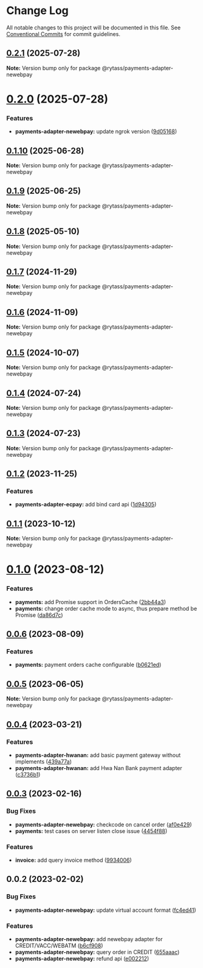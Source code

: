 # Change Log

All notable changes to this project will be documented in this file.
See [Conventional Commits](https://conventionalcommits.org) for commit guidelines.

## [0.2.1](https://github.com/Rytass/Utils/compare/@rytass/payments-adapter-newebpay@0.2.0...@rytass/payments-adapter-newebpay@0.2.1) (2025-07-28)

**Note:** Version bump only for package @rytass/payments-adapter-newebpay

# [0.2.0](https://github.com/Rytass/Utils/compare/@rytass/payments-adapter-newebpay@0.1.10...@rytass/payments-adapter-newebpay@0.2.0) (2025-07-28)

### Features

- **payments-adapter-newebpay:** update ngrok version ([9d05168](https://github.com/Rytass/Utils/commit/9d05168f831b7e9d1bc01d35ca1beebd6ff1a99c))

## [0.1.10](https://github.com/Rytass/Utils/compare/@rytass/payments-adapter-newebpay@0.1.9...@rytass/payments-adapter-newebpay@0.1.10) (2025-06-28)

**Note:** Version bump only for package @rytass/payments-adapter-newebpay

## [0.1.9](https://github.com/Rytass/Utils/compare/@rytass/payments-adapter-newebpay@0.1.8...@rytass/payments-adapter-newebpay@0.1.9) (2025-06-25)

**Note:** Version bump only for package @rytass/payments-adapter-newebpay

## [0.1.8](https://github.com/Rytass/Utils/compare/@rytass/payments-adapter-newebpay@0.1.7...@rytass/payments-adapter-newebpay@0.1.8) (2025-05-10)

**Note:** Version bump only for package @rytass/payments-adapter-newebpay

## [0.1.7](https://github.com/Rytass/Utils/compare/@rytass/payments-adapter-newebpay@0.1.6...@rytass/payments-adapter-newebpay@0.1.7) (2024-11-29)

**Note:** Version bump only for package @rytass/payments-adapter-newebpay

## [0.1.6](https://github.com/Rytass/Utils/compare/@rytass/payments-adapter-newebpay@0.1.5...@rytass/payments-adapter-newebpay@0.1.6) (2024-11-09)

**Note:** Version bump only for package @rytass/payments-adapter-newebpay

## [0.1.5](https://github.com/Rytass/Utils/compare/@rytass/payments-adapter-newebpay@0.1.4...@rytass/payments-adapter-newebpay@0.1.5) (2024-10-07)

**Note:** Version bump only for package @rytass/payments-adapter-newebpay

## [0.1.4](https://github.com/Rytass/Utils/compare/@rytass/payments-adapter-newebpay@0.1.3...@rytass/payments-adapter-newebpay@0.1.4) (2024-07-24)

**Note:** Version bump only for package @rytass/payments-adapter-newebpay

## [0.1.3](https://github.com/Rytass/Utils/compare/@rytass/payments-adapter-newebpay@0.1.2...@rytass/payments-adapter-newebpay@0.1.3) (2024-07-23)

**Note:** Version bump only for package @rytass/payments-adapter-newebpay

## [0.1.2](https://github.com/Rytass/Utils/compare/@rytass/payments-adapter-newebpay@0.1.1...@rytass/payments-adapter-newebpay@0.1.2) (2023-11-25)

### Features

- **payments-adapter-ecpay:** add bind card api ([1d94305](https://github.com/Rytass/Utils/commit/1d943059ea5a92167b0c46a91a871506749d5404))

## [0.1.1](https://github.com/Rytass/Utils/compare/@rytass/payments-adapter-newebpay@0.1.0...@rytass/payments-adapter-newebpay@0.1.1) (2023-10-12)

**Note:** Version bump only for package @rytass/payments-adapter-newebpay

# [0.1.0](https://github.com/Rytass/Utils/compare/@rytass/payments-adapter-newebpay@0.0.6...@rytass/payments-adapter-newebpay@0.1.0) (2023-08-12)

### Features

- **payments:** add Promise<Value> support in OrdersCache ([2bb44a3](https://github.com/Rytass/Utils/commit/2bb44a383bbada1c7cb4b2bb9441f1a16035110f))
- **payments:** change order cache mode to async, thus prepare method be Promise ([da86d7c](https://github.com/Rytass/Utils/commit/da86d7cf414e11945144c9f104ad59660840c3f5))

## [0.0.6](https://github.com/Rytass/Utils/compare/@rytass/payments-adapter-newebpay@0.0.5...@rytass/payments-adapter-newebpay@0.0.6) (2023-08-09)

### Features

- **payments:** payment orders cache configurable ([b0621ed](https://github.com/Rytass/Utils/commit/b0621ed4c98ea1f54360c9b51b5599381a100e33))

## [0.0.5](https://github.com/Rytass/Utils/compare/@rytass/payments-adapter-newebpay@0.0.4...@rytass/payments-adapter-newebpay@0.0.5) (2023-06-05)

**Note:** Version bump only for package @rytass/payments-adapter-newebpay

## [0.0.4](https://github.com/Rytass/Utils/compare/@rytass/payments-adapter-newebpay@0.0.3...@rytass/payments-adapter-newebpay@0.0.4) (2023-03-21)

### Features

- **payments-adapter-hwanan:** add basic payment gateway without implements ([439a77a](https://github.com/Rytass/Utils/commit/439a77a2c639ff31f71918b59c3a1f05c8f4e058))
- **payments-adapter-hwanan:** add Hwa Nan Bank payment adapter ([c3736b1](https://github.com/Rytass/Utils/commit/c3736b12655854f3313833f0b6e7a66c6f588ab2))

## [0.0.3](https://github.com/Rytass/Utils/compare/@rytass/payments-adapter-newebpay@0.0.2...@rytass/payments-adapter-newebpay@0.0.3) (2023-02-16)

### Bug Fixes

- **payments-adapter-newebpay:** checkcode on cancel order ([af0e429](https://github.com/Rytass/Utils/commit/af0e4292a42045c709882692c156f57f096c87aa))
- **payments:** test cases on server listen close issue ([4454f88](https://github.com/Rytass/Utils/commit/4454f882244d078b91d207b0a2aa73bd5d61730b))

### Features

- **invoice:** add query invoice method ([9934006](https://github.com/Rytass/Utils/commit/9934006c0e8b5c35b216f652e990e3a79b1ef118))

## 0.0.2 (2023-02-02)

### Bug Fixes

- **payments-adapter-newebpay:** update virtual account format ([fc4ed41](https://github.com/Rytass/Utils/commit/fc4ed411d96d46315a1d34681e17fd65420ae696))

### Features

- **payments-adapter-newebpay:** add newebpay adapter for CREDIT/VACC/WEBATM ([b6cf908](https://github.com/Rytass/Utils/commit/b6cf9086990b662253907fcb93601c3c7116a077))
- **payments-adapter-newebpay:** query order in CREDIT ([655aaac](https://github.com/Rytass/Utils/commit/655aaac8d52beb8ec3edd79c576f3b9a75017172))
- **payments-adapter-newebpay:** refund api ([e002212](https://github.com/Rytass/Utils/commit/e00221268a36a0de1eb33386397fcb6239638c7e))
